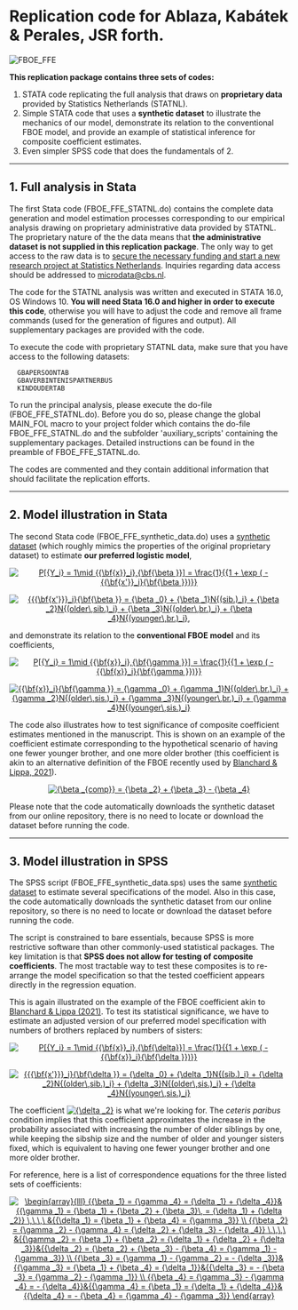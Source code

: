 # Replication code for Ablaza, Kabátek &amp; Perales, JSR forth.

![FBOE_FFE](https://www.jankabatek.com/img/Figure_FBOE_FFE.png)

**This replication package contains three sets of codes:**
1. STATA code replicating the full analysis that draws on **proprietary data** provided by Statistics Netherlands (STATNL).
2. Simple STATA code that uses a **synthetic dataset** to illustrate the mechanics of our model, demonstrate its relation to the conventional FBOE model, and provide an example of statistical inference for composite coefficient estimates.
3. Even simpler SPSS code that does the fundamentals of 2.
 
--- 

## 1. Full analysis in Stata

The first Stata code (FBOE_FFE_STATNL.do) contains the complete data generation and model estimation processes corresponding to our empirical analysis drawing on proprietary administrative data provided by STATNL. The proprietary nature of the the data means that **the administrative dataset is not supplied in this replication package**. The only way to get access to the raw data is to [secure the necessary funding and start a new research project at Statistics Netherlands](https://www.cbs.nl/en-gb/onze-diensten/customised-services-microdata/microdata-conducting-your-own-research). Inquiries regarding data access should be addressed to [microdata@cbs.nl](mailto:microdata@cbs.nl). 
 
The code for the STATNL analysis was written and executed in STATA 16.0, OS Windows 10. **You will need Stata 16.0 and higher in order to execute this code**, otherwise you will have to adjust the code and remove all frame commands (used for the generation of figures and output). All supplementary packages are provided with the code.       

To execute the code with proprietary STATNL data, make sure that you have access to the following datasets: 
                       
      GBAPERSOONTAB                          
      GBAVERBINTENISPARTNERBUS               
      KINDOUDERTAB                           

To run the principal analysis, please execute the do-file (FBOE_FFE_STATNL.do). Before you do so, please change the global MAIN_FOL macro to your project folder which contains the do-file FBOE_FFE_STATNL.do and the subfolder 'auxiliary_scripts' containing the supplementary packages. Detailed instructions can be found in the preamble of FBOE_FFE_STATNL.do.

The codes are commented and they contain additional information that should facilitate the replication efforts. 

---

## 2. Model illustration in Stata

The second Stata code (FBOE_FFE_synthetic_data.do) uses a [synthetic dataset](https://www.jankabatek.com/datasets/FBOE_FFE_pseudo_data.csv) (which roughly mimics the properties of the original proprietary dataset) to estimate **our preferred logistic model**,
<p align="center">
<a href="https://www.codecogs.com/eqnedit.php?latex=P[{Y_i}&space;=&space;1\mid&space;{{\bf{x}}_i},{\bf{\beta&space;}}]&space;=&space;\frac{1}{{1&space;&plus;&space;\exp&space;(&space;-&space;{{\bf{x}}_i}{\bf{\beta&space;}})}}" target="_blank"><img src="https://latex.codecogs.com/gif.latex?P[{Y_i}&space;=&space;1\mid&space;{{\bf{x}}_i},{\bf{\beta&space;}}]&space;=&space;\frac{1}{{1&space;&plus;&space;\exp&space;(&space;-&space;{{\bf{x}}_i}{\bf{\beta&space;}})}}" title="P[{Y_i} = 1\mid {{\bf{x}}_i},{\bf{\beta }}] = \frac{1}{{1 + \exp ( - {{\bf{x'}}_i}{\bf{\beta }})}}" /></a>

<p align="center">
<a href="https://www.codecogs.com/eqnedit.php?latex={{{\bf{x'}}}_i}{\bf{\beta&space;}}&space;=&space;{\beta&space;_0}&space;&plus;&space;{\beta&space;_1}N{(sib.)_i}&space;&plus;&space;{\beta&space;_2}N{(older\,sib.)_i}&space;&plus;&space;{\beta&space;_3}N{(older\,br.)_i}&space;&plus;&space;{\beta&space;_4}N{(younger\,br.)_i}," target="_blank"><img src="https://latex.codecogs.com/gif.latex?{{{\bf{x'}}}_i}{\bf{\beta&space;}}&space;=&space;{\beta&space;_0}&space;&plus;&space;{\beta&space;_1}N{(sib.)_i}&space;&plus;&space;{\beta&space;_2}N{(older\,sib.)_i}&space;&plus;&space;{\beta&space;_3}N{(older\,br.)_i}&space;&plus;&space;{\beta&space;_4}N{(younger\,br.)_i}," title="{{{\bf{x'}}}_i}{\bf{\beta }} = {\beta _0} + {\beta _1}N{(sib.)_i} + {\beta _2}N{(older\,sib.)_i} + {\beta _3}N{(older\,br.)_i} + {\beta _4}N{(younger\,br.)_i}," /></a>
 
and demonstrate its relation to the **conventional FBOE model** and its coefficients, 

 
<p align="center">
<a href="https://www.codecogs.com/eqnedit.php?latex=P[{Y_i}&space;=&space;1\mid&space;{{\bf{x}}_i},{\bf{\gamma&space;}}]&space;=&space;\frac{1}{{1&space;&plus;&space;\exp&space;(&space;-&space;{{\bf{x}}_i}{\bf{\gamma&space;}})}}" target="_blank"><img src="https://latex.codecogs.com/gif.latex?P[{Y_i}&space;=&space;1\mid&space;{{\bf{x}}_i},{\bf{\gamma&space;}}]&space;=&space;\frac{1}{{1&space;&plus;&space;\exp&space;(&space;-&space;{{\bf{x}}_i}{\bf{\gamma&space;}})}}" title="P[{Y_i} = 1\mid {{\bf{x}}_i},{\bf{\gamma }}] = \frac{1}{{1 + \exp ( - {{\bf{x}}_i}{\bf{\gamma }})}}" /></a>

 
<p align="center">
<a href="https://www.codecogs.com/eqnedit.php?latex={{\bf{x'}}_i}{\bf{\gamma&space;}}&space;=&space;{\gamma&space;_0}&space;&plus;&space;{\gamma&space;_1}N{(older\,br.)_i}&space;&plus;&space;{\gamma&space;_2}N{(older\,sis.)_i}&space;&plus;&space;{\gamma&space;_3}N{(younger\,br.)_i}&space;&plus;&space;{\gamma&space;_4}N{(younger\,sis.)_i}" target="_blank"><img src="https://latex.codecogs.com/gif.latex?{{\bf{x}}_i}{\bf{\gamma&space;}}&space;=&space;{\gamma&space;_0}&space;&plus;&space;{\gamma&space;_1}N{(older\,br.)_i}&space;&plus;&space;{\gamma&space;_2}N{(older\,sis.)_i}&space;&plus;&space;{\gamma&space;_3}N{(younger\,br.)_i}&space;&plus;&space;{\gamma&space;_4}N{(younger\,sis.)_i}" title="{{\bf{x}}_i}{\bf{\gamma }} = {\gamma _0} + {\gamma _1}N{(older\,br.)_i} + {\gamma _2}N{(older\,sis.)_i} + {\gamma _3}N{(younger\,br.)_i} + {\gamma _4}N{(younger\,sis.)_i}" /></a> 

The code also illustrates how to test significance of composite coefficient estimates mentioned in the manuscript. This is shown on an example of the coefficient estimate corresponding to the hypothetical scenario of having one fewer younger brother, and one more older brother (this coefficient is akin to an alternative definition of the FBOE recently used by [Blanchard & Lippa, 2021](https://pubmed.ncbi.nlm.nih.gov/33025292/)).

<p align="center">
<a href="https://www.codecogs.com/eqnedit.php?latex={\beta&space;_{comp}}&space;=&space;{\beta&space;_2}&space;&plus;&space;{\beta&space;_3}&space;-&space;{\beta&space;_4}" target="_blank"><img src="https://latex.codecogs.com/gif.latex?{\beta&space;_{comp}}&space;=&space;{\beta&space;_2}&space;&plus;&space;{\beta&space;_3}&space;-&space;{\beta&space;_4}" title="{\beta _{comp}} = {\beta _2} + {\beta _3} - {\beta _4}" /></a>

Please note that the code automatically downloads the synthetic dataset from our online repository, there is no need to locate or download the dataset before running the code. 

---

## 3. Model illustration in SPSS

The SPSS script (FBOE_FFE_synthetic_data.sps) uses the same [synthetic dataset](https://www.jankabatek.com/datasets/FBOE_FFE_pseudo_data.csv) to estimate several specifications of the model. Also in this case, the code automatically downloads the synthetic dataset from our online repository, so there is no need to locate or download the dataset before running the code.

The script is constrained to bare essentials, because SPSS is more restrictive software than other commonly-used statistical packages. The key limitation is that **SPSS does not allow for testing of composite coefficients**. The most tractable way to test these composites is to re-arrange the model specification so that the tested coefficient appears directly in the regression equation. 

This is again illustrated on the example of the FBOE coefficient akin to [Blanchard & Lippa (2021)](https://pubmed.ncbi.nlm.nih.gov/33025292/). To test its statistical significance, we have to estimate an adjusted version of our preferred model specification with numbers of brothers replaced by numbers of sisters:

<p align="center">
<a href="https://www.codecogs.com/eqnedit.php?latex=P[{Y_i}&space;=&space;1\mid&space;{{\bf{x}}_i},{\bf{\delta}}]&space;=&space;\frac{1}{{1&space;&plus;&space;\exp&space;(&space;-&space;{{\bf{x'}}_i}{\bf{\delta&space;}})}}" target="_blank"><img src="https://latex.codecogs.com/gif.latex?P[{Y_i}&space;=&space;1\mid&space;{{\bf{x}}_i},{\bf{\delta}}]&space;=&space;\frac{1}{{1&space;&plus;&space;\exp&space;(&space;-&space;{{\bf{x}}_i}{\bf{\delta&space;}})}}" title="P[{Y_i} = 1\mid {{\bf{x}}_i},{\bf{\delta}}] = \frac{1}{{1 + \exp ( - {{\bf{x}}_i}{\bf{\delta }})}}" /></a>

<p align="center">
<a href="https://www.codecogs.com/eqnedit.php?latex={{{\bf{x'}}}_i}{\bf{\delta&space;}}&space;=&space;{\delta&space;_0}&space;&plus;&space;{\delta&space;_1}N{(sib.)_i}&space;&plus;&space;{\delta&space;_2}N{(older\,sib.)_i}&space;&plus;&space;{\delta&space;_3}N{(older\,sis.)_i}&space;&plus;&space;{\delta&space;_4}N{(younger\,sis.)_i}" target="_blank"><img src="https://latex.codecogs.com/gif.latex?{{{\bf{x'}}}_i}{\bf{\delta&space;}}&space;=&space;{\delta&space;_0}&space;&plus;&space;{\delta&space;_1}N{(sib.)_i}&space;&plus;&space;{\delta&space;_2}N{(older\,sib.)_i}&space;&plus;&space;{\delta&space;_3}N{(older\,sis.)_i}&space;&plus;&space;{\delta&space;_4}N{(younger\,sis.)_i}" title="{{{\bf{x'}}}_i}{\bf{\delta }} = {\delta _0} + {\delta _1}N{(sib.)_i} + {\delta _2}N{(older\,sib.)_i} + {\delta _3}N{(older\,sis.)_i} + {\delta _4}N{(younger\,sis.)_i}" /></a>

The coefficient <a href="https://www.codecogs.com/eqnedit.php?latex={\delta&space;_2}" target="_blank"><img src="https://latex.codecogs.com/gif.latex?{\delta&space;_2}" title="{\delta _2}" /></a> is what we're looking for. The *ceteris paribus* condition implies that this coefficient approximates the increase in the probability associated with increasing the number of older siblings by one, while keeping the sibship size and the number of older and younger sisters fixed, which is equivalent to having one fewer younger brother and one more older brother.

For reference, here is a list of correspondence equations for the three listed sets of coefficients:

<p align="center">
<a href="https://www.codecogs.com/eqnedit.php?latex=\begin{array}{lll}&space;{{\beta&space;_1}&space;=&space;{\gamma&space;_4}&space;=&space;{\delta&space;_1}&space;&plus;&space;{\delta&space;_4}}&{{\gamma&space;_1}&space;=&space;{\beta&space;_1}&space;&plus;&space;{\beta&space;_2}&space;&plus;&space;{\beta&space;_3}\,&space;=&space;{\delta&space;_1}&space;&plus;&space;{\delta&space;_2}}&space;\,\,\,\&space;&{{\delta&space;_1}&space;=&space;{\beta&space;_1}&space;&plus;&space;{\beta&space;_4}&space;=&space;{\gamma&space;_3}}&space;\\&space;{{\beta&space;_2}&space;=&space;{\gamma&space;_2}&space;-&space;{\gamma&space;_4}&space;=&space;{\delta&space;_2}&space;&plus;&space;{\delta&space;_3}&space;-&space;{\delta&space;_4}}&space;\,\,\,\&space;&{{\gamma&space;_2}&space;=&space;{\beta&space;_1}&space;&plus;&space;{\beta&space;_2}&space;=&space;{\delta&space;_1}&space;&plus;&space;{\delta&space;_2}&space;&plus;&space;{\delta&space;_3}}&{{\delta&space;_2}&space;=&space;{\beta&space;_2}&space;&plus;&space;{\beta&space;_3}&space;-&space;{\beta&space;_4}&space;=&space;{\gamma&space;_1}&space;-&space;{\gamma&space;_3}}&space;\\&space;{{\beta&space;_3}&space;=&space;{\gamma&space;_1}&space;-&space;{\gamma&space;_2}&space;=&space;-&space;{\delta&space;_3}}&{{\gamma&space;_3}&space;=&space;{\beta&space;_1}&space;&plus;&space;{\beta&space;_4}&space;=&space;{\delta&space;_1}}&{{\delta&space;_3}&space;=&space;-&space;{\beta&space;_3}&space;=&space;{\gamma&space;_2}&space;-&space;{\gamma&space;_1}}&space;\\&space;{{\beta&space;_4}&space;=&space;{\gamma&space;_3}&space;-&space;{\gamma&space;_4}&space;=&space;-&space;{\delta&space;_4}}&{{\gamma&space;_4}&space;=&space;{\beta&space;_1}&space;=&space;{\delta&space;_1}&space;&plus;&space;{\delta&space;_4}}&{{\delta&space;_4}&space;=&space;-&space;{\beta&space;_4}&space;=&space;{\gamma&space;_4}&space;-&space;{\gamma&space;_3}}&space;\end{array}" target="_blank"><img src="https://latex.codecogs.com/gif.latex?\begin{array}{lll}&space;{{\beta&space;_1}&space;=&space;{\gamma&space;_4}&space;=&space;{\delta&space;_1}&space;&plus;&space;{\delta&space;_4}}&{{\gamma&space;_1}&space;=&space;{\beta&space;_1}&space;&plus;&space;{\beta&space;_2}&space;&plus;&space;{\beta&space;_3}\,&space;=&space;{\delta&space;_1}&space;&plus;&space;{\delta&space;_2}}&space;\,\,\,\&space;&{{\delta&space;_1}&space;=&space;{\beta&space;_1}&space;&plus;&space;{\beta&space;_4}&space;=&space;{\gamma&space;_3}}&space;\\&space;{{\beta&space;_2}&space;=&space;{\gamma&space;_2}&space;-&space;{\gamma&space;_4}&space;=&space;{\delta&space;_2}&space;&plus;&space;{\delta&space;_3}&space;-&space;{\delta&space;_4}}&space;\,\,\,\&space;&{{\gamma&space;_2}&space;=&space;{\beta&space;_1}&space;&plus;&space;{\beta&space;_2}&space;=&space;{\delta&space;_1}&space;&plus;&space;{\delta&space;_2}&space;&plus;&space;{\delta&space;_3}}&{{\delta&space;_2}&space;=&space;{\beta&space;_2}&space;&plus;&space;{\beta&space;_3}&space;-&space;{\beta&space;_4}&space;=&space;{\gamma&space;_1}&space;-&space;{\gamma&space;_3}}&space;\\&space;{{\beta&space;_3}&space;=&space;{\gamma&space;_1}&space;-&space;{\gamma&space;_2}&space;=&space;-&space;{\delta&space;_3}}&{{\gamma&space;_3}&space;=&space;{\beta&space;_1}&space;&plus;&space;{\beta&space;_4}&space;=&space;{\delta&space;_1}}&{{\delta&space;_3}&space;=&space;-&space;{\beta&space;_3}&space;=&space;{\gamma&space;_2}&space;-&space;{\gamma&space;_1}}&space;\\&space;{{\beta&space;_4}&space;=&space;{\gamma&space;_3}&space;-&space;{\gamma&space;_4}&space;=&space;-&space;{\delta&space;_4}}&{{\gamma&space;_4}&space;=&space;{\beta&space;_1}&space;=&space;{\delta&space;_1}&space;&plus;&space;{\delta&space;_4}}&{{\delta&space;_4}&space;=&space;-&space;{\beta&space;_4}&space;=&space;{\gamma&space;_4}&space;-&space;{\gamma&space;_3}}&space;\end{array}" title="\begin{array}{lll} {{\beta _1} = {\gamma _4} = {\delta _1} + {\delta _4}}&{{\gamma _1} = {\beta _1} + {\beta _2} + {\beta _3}\, = {\delta _1} + {\delta _2}} \,\,\,\ &{{\delta _1} = {\beta _1} + {\beta _4} = {\gamma _3}} \\ {{\beta _2} = {\gamma _2} - {\gamma _4} = {\delta _2} + {\delta _3} - {\delta _4}} \,\,\,\ &{{\gamma _2} = {\beta _1} + {\beta _2} = {\delta _1} + {\delta _2} + {\delta _3}}&{{\delta _2} = {\beta _2} + {\beta _3} - {\beta _4} = {\gamma _1} - {\gamma _3}} \\ {{\beta _3} = {\gamma _1} - {\gamma _2} = - {\delta _3}}&{{\gamma _3} = {\beta _1} + {\beta _4} = {\delta _1}}&{{\delta _3} = - {\beta _3} = {\gamma _2} - {\gamma _1}} \\ {{\beta _4} = {\gamma _3} - {\gamma _4} = - {\delta _4}}&{{\gamma _4} = {\beta _1} = {\delta _1} + {\delta _4}}&{{\delta _4} = - {\beta _4} = {\gamma _4} - {\gamma _3}} \end{array}" /></a>
